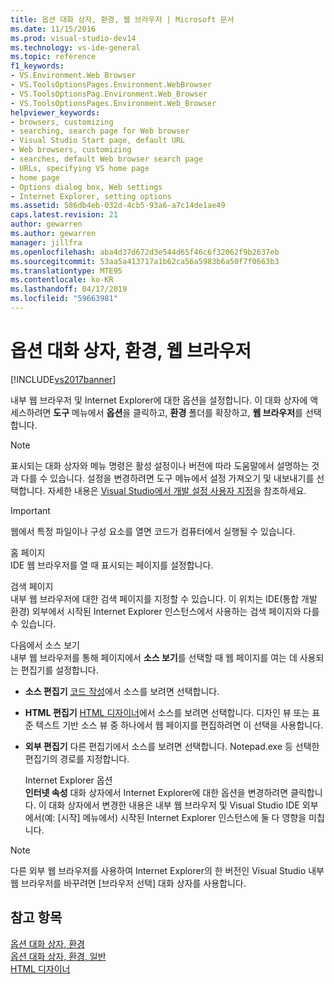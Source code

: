 ```yaml
---
title: 옵션 대화 상자, 환경, 웹 브라우저 | Microsoft 문서
ms.date: 11/15/2016
ms.prod: visual-studio-dev14
ms.technology: vs-ide-general
ms.topic: reference
f1_keywords:
- VS.Environment.Web Browser
- VS.ToolsOptionsPages.Environment.WebBrowser
- VS.ToolsOptionsPag.Environment.Web_Browser
- VS.ToolsOptionsPages.Environment.Web_Browser
helpviewer_keywords:
- browsers, customizing
- searching, search page for Web browser
- Visual Studio Start page, default URL
- Web browsers, customizing
- searches, default Web browser search page
- URLs, specifying VS home page
- home page
- Options dialog box, Web settings
- Internet Explorer, setting options
ms.assetid: 586db4eb-032d-4cb5-93a6-a7c14de1ae49
caps.latest.revision: 21
author: gewarren
ms.author: gewarren
manager: jillfra
ms.openlocfilehash: aba4d37d672d3e544d65f46c6f32062f9b2637eb
ms.sourcegitcommit: 53aa5a413717a1b62ca56a5983b6a50f7f0663b3
ms.translationtype: MTE95
ms.contentlocale: ko-KR
ms.lasthandoff: 04/17/2019
ms.locfileid: "59663981"
---
```

# <a name="web-browser-environment-options-dialog-box"></a>옵션 대화 상자, 환경, 웹 브라우저
[!INCLUDE[vs2017banner](../../includes/vs2017banner.md)]

내부 웹 브라우저 및 Internet Explorer에 대한 옵션을 설정합니다. 이 대화 상자에 액세스하려면 **도구** 메뉴에서 **옵션**을 클릭하고, **환경** 폴더를 확장하고, **웹 브라우저**를 선택합니다.  
  
> [!NOTE]
>  표시되는 대화 상자와 메뉴 명령은 활성 설정이나 버전에 따라 도움말에서 설명하는 것과 다를 수 있습니다. 설정을 변경하려면 도구 메뉴에서 설정 가져오기 및 내보내기를 선택합니다. 자세한 내용은 [Visual Studio에서 개발 설정 사용자 지정](http://msdn.microsoft.com/22c4debb-4e31-47a8-8f19-16f328d7dcd3)을 참조하세요.  
  
> [!IMPORTANT]
>  웹에서 특정 파일이나 구성 요소를 열면 코드가 컴퓨터에서 실행될 수 있습니다.  
  
 홈 페이지  
 IDE 웹 브라우저를 열 때 표시되는 페이지를 설정합니다.  
  
 검색 페이지  
 내부 웹 브라우저에 대한 검색 페이지를 지정할 수 있습니다. 이 위치는 IDE(통합 개발 환경) 외부에서 시작된 Internet Explorer 인스턴스에서 사용하는 검색 페이지와 다를 수 있습니다.  
  
 다음에서 소스 보기  
 내부 웹 브라우저를 통해 페이지에서 **소스 보기**를 선택할 때 웹 페이지를 여는 데 사용되는 편집기를 설정합니다.  
  
- **소스 편집기** [코드 작성](../../ide/writing-code-in-the-code-and-text-editor.md)에서 소스를 보려면 선택합니다.  
  
- **HTML 편집기** [HTML 디자이너](http://msdn.microsoft.com/library/640043cc-3657-4677-a091-bc315e636477)에서 소스를 보려면 선택합니다. 디자인 뷰 또는 표준 텍스트 기반 소스 뷰 중 하나에서 웹 페이지를 편집하려면 이 선택을 사용합니다.  
  
- **외부 편집기** 다른 편집기에서 소스를 보려면 선택합니다. Notepad.exe 등 선택한 편집기의 경로를 지정합니다.  
  
  Internet Explorer 옵션  
  **인터넷 속성** 대화 상자에서 Internet Explorer에 대한 옵션을 변경하려면 클릭합니다. 이 대화 상자에서 변경한 내용은 내부 웹 브라우저 및 Visual Studio IDE 외부에서(예: [시작] 메뉴에서) 시작된 Internet Explorer 인스턴스에 둘 다 영향을 미칩니다.  
  
> [!NOTE]
>  다른 외부 웹 브라우저를 사용하여 Internet Explorer의 한 버전인 Visual Studio 내부 웹 브라우저를 바꾸려면 [브라우저 선택] 대화 상자를 사용합니다.  
  
## <a name="see-also"></a>참고 항목  
 [옵션 대화 상자, 환경](../../ide/reference/environment-options-dialog-box.md)   
 [옵션 대화 상자, 환경, 일반](../../ide/reference/general-environment-options-dialog-box.md)   
 [HTML 디자이너](http://msdn.microsoft.com/library/640043cc-3657-4677-a091-bc315e636477)
